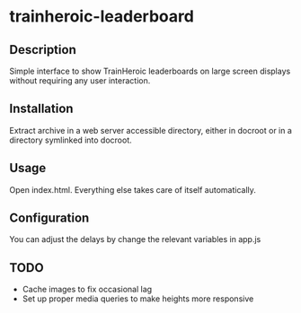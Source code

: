 trainheroic-leaderboard
=======================

## Description

Simple interface to show TrainHeroic leaderboards on large screen displays
without requiring any user interaction.

## Installation

Extract archive in a web server accessible directory, either in docroot
or in a directory symlinked into docroot.

## Usage

Open index.html.  Everything else takes care of itself automatically.

## Configuration

You can adjust the delays by change the relevant variables in app.js

## TODO

 * Cache images to fix occasional lag
 * Set up proper media queries to make heights more responsive
